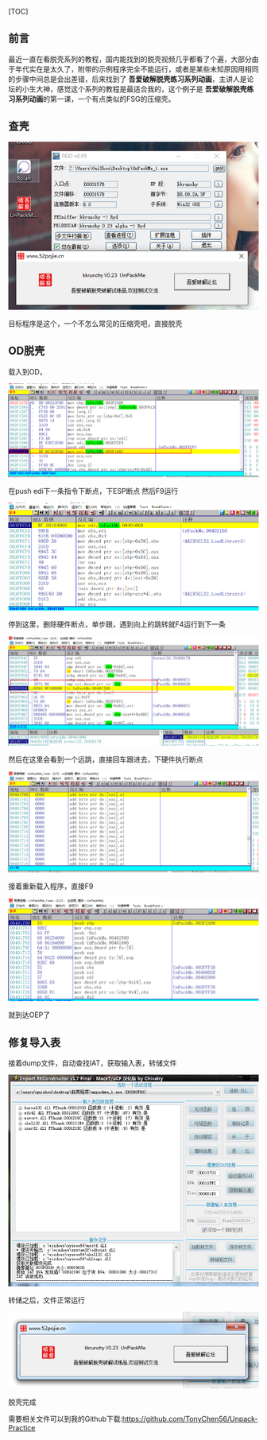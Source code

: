 [TOC]

## 前言

最近一直在看脱壳系列的教程，国内能找到的脱壳视频几乎都看了个遍，大部分由于年代实在是太久了，附带的示例程序完全不能运行，或者是某些未知原因用相同的步骤中间总是会出差错，后来找到了 **吾爱破解脱壳练习系列动画**，主讲人是论坛的小生大神，感觉这个系列的教程是最适合我的，这个例子是 **吾爱破解脱壳练习系列动画**的第一课，一个有点类似的FSG的压缩壳。

## 查壳

![1553148000532](assets/1553148000532.png)

目标程序是这个，一个不怎么常见的压缩壳吧，直接脱壳

## OD脱壳

载入到OD，

![1553148131179](assets/1553148131179.png)

在push edi下一条指令下断点，下ESP断点 然后F9运行

![1553148221357](assets/1553148221357.png)

停到这里，删除硬件断点，单步跟，遇到向上的跳转就F4运行到下一条

![1553148292600](assets/1553148292600.png)

然后在这里会看到一个远跳，直接回车跟进去，下硬件执行断点

![1553148328937](assets/1553148328937.png)

接着重新载入程序，直接F9

![1553148367211](assets/1553148367211.png)

就到达OEP了

## 修复导入表

接着dump文件，自动查找IAT，获取输入表，转储文件

![1553148491186](assets/1553148491186.png)

转储之后，文件正常运行

![1553148532913](assets/1553148532913.png)

脱壳完成

需要相关文件可以到我的Github下载:https://github.com/TonyChen56/Unpack-Practice

